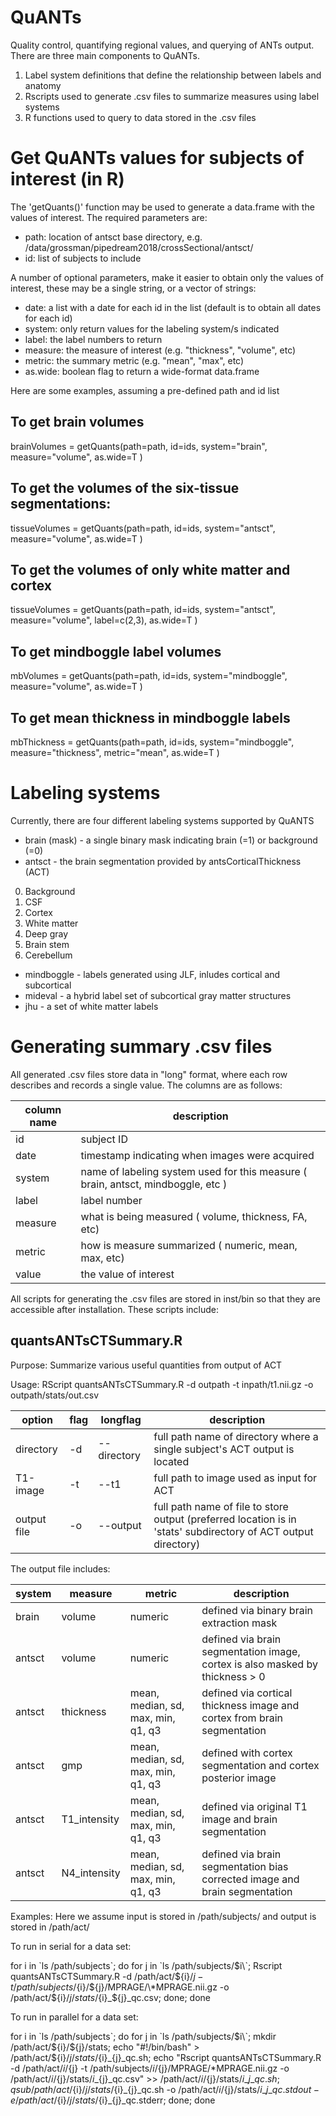 # QuANTs
Quality control, quantifying regional values, and querying of ANTs output.
There are three main components to QuANTs.

1. Label system definitions that define the relationship between labels and anatomy
2. Rscripts used to generate .csv files to summarize measures using label systems
3. R functions used to query to data stored in the .csv files

# Get QuANTs values for subjects of interest (in R)
The 'getQuants()' function may be used to generate a data.frame with the values of interest. The required parameters are:
* path: location of antsct base directory, e.g. /data/grossman/pipedream2018/crossSectional/antsct/
* id: list of subjects to include

A number of optional parameters, make it easier to obtain only the values of interest, these may be a single string, or a vector of strings:

* date: a list with a date for each id in the list (default is to obtain all dates for each id)
* system: only return values for the labeling system/s indicated
* label: the label numbers to return
* measure: the measure of interest (e.g. "thickness", "volume", etc)
* metric: the summary metric (e.g. "mean", "max", etc)
* as.wide: boolean flag to return a wide-format data.frame

Here are some examples, assuming a pre-defined path and id list

## To get brain volumes

brainVolumes = getQuants(path=path, id=ids, system="brain", measure="volume", as.wide=T )

## To get the volumes of the six-tissue segmentations:

tissueVolumes = getQuants(path=path, id=ids, system="antsct", measure="volume", as.wide=T )

## To get the volumes of only white matter and cortex

tissueVolumes = getQuants(path=path, id=ids, system="antsct", measure="volume", label=c(2,3), as.wide=T )

## To get mindboggle label volumes

mbVolumes = getQuants(path=path, id=ids, system="mindboggle", measure="volume", as.wide=T )

## To get mean thickness in mindboggle labels

mbThickness = getQuants(path=path, id=ids, system="mindboggle", measure="thickness", metric="mean", as.wide=T )

# Labeling systems
Currently, there are four different labeling systems supported by QuANTS

* brain (mask) - a single binary mask indicating brain (=1) or background (=0)
* antsct - the brain segmentation provided by antsCorticalThickness (ACT)

0. Background
1. CSF
2. Cortex
3. White matter
4. Deep gray
5. Brain stem
6. Cerebellum

* mindboggle - labels generated using JLF, inludes cortical and subcortical
* mideval - a hybrid label set of subcortical gray matter structures
* jhu - a set of white matter labels

# Generating summary .csv files
All generated .csv files store data in "long" format, where each
row describes and records a single value. The columns are as follows:

| column name | description |
| --- | --- |
| id | subject ID |
| date | timestamp indicating when images were acquired |
| system | name of labeling system used for this measure ( brain, antsct, mindboggle, etc ) |
| label | label number |
| measure | what is being measured ( volume, thickness, FA, etc) |
| metric | how is measure summarized ( numeric, mean, max, etc) |
| value | the value of interest |

All scripts for generating the .csv files are stored in inst/bin so that they
are accessible after installation. These scripts include:

## quantsANTsCTSummary.R
Purpose: Summarize various useful quantities from output of ACT

Usage: RScript quantsANTsCTSummary.R -d outpath -t inpath/t1.nii.gz -o outpath/stats/out.csv

| option | flag | longflag | description |
| --- | --- | --- | --- |
| directory | -d | --directory | full path name of directory where a single subject's ACT output is located |
| T1-image | -t | --t1 | full path to image used as input for ACT |
| output file | -o | --output | full path name of file to store output (preferred location is in 'stats' subdirectory of ACT output directory) |

The output file includes:

| system | measure | metric | description |
| ---  | --- | --- | --- |
| brain | volume | numeric | defined via binary brain extraction mask |
| antsct | volume | numeric | defined via brain segmentation image, cortex is also masked by thickness > 0 |
| antsct | thickness | mean, median, sd, max, min, q1, q3 | defined via cortical thickness image and cortex from brain segmentation |
| antsct | gmp | mean, median, sd, max, min, q1, q3 | defined with cortex segmentation and cortex posterior image |
| antsct | T1_intensity | mean, median, sd, max, min, q1, q3 | defined via original T1 image and brain segmentation |
| antsct | N4_intensity | mean, median, sd, max, min, q1, q3 | defined via brain segmentation bias corrected image and brain segmentation |

Examples: Here we assume input is stored in /path/subjects/ and output is stored in /path/act/

To run in serial for a data set:

for i in \`ls /path/subjects\`; do for j in \`ls /path/subjects/$i\`; Rscript  quantsANTsCTSummary.R -d /path/act/${i}/${j} -t /path/subjects/${i}/${j}/MPRAGE/\*MPRAGE.nii.gz -o /path/act/${i}/${j}/stats/${i}_${j}_qc.csv; done; done

To run in parallel for a data set:

for i in \`ls /path/subjects\`; do for j in \`ls /path/subjects/$i\`; mkdir /path/act/${i}/${j}/stats; echo "#!/bin/bash" > /path/act/${i}/${j}/stats/${i}_{j}\_qc.sh; echo "Rscript  quantsANTsCTSummary.R -d /path/act/${i}/${j} -t /path/subjects/${i}/${j}/MPRAGE/\*MPRAGE.nii.gz -o /path/act/${i}/${j}/stats/${i}\_${j\}_qc.csv" >> /path/act/${i}/${j}/stats/${i}\_{j}\_qc.sh; qsub /path/act/${i}/${j}/stats/${i}\_{j}\_qc.sh -o /path/act/${i}/${j}/stats/${i}\_{j}\_qc.stdout -e /path/act/${i}/${j}/stats/${i}\_{j}\_qc.stderr; done; done
